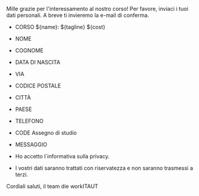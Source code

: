 Mille grazie per l'interessamento al nostro corso!
Per favore, inviaci i tuoi dati personali. 
A breve ti invieremo la e-mail di conferma. 

- CORSO 
  ${name}: ${tagline}
  ${cost}

- NOME
- COGNOME
- DATA DI NASCITA
- VIA
- CODICE POSTALE
- CITTÀ
- PAESE
- TELEFONO
- CODE Assegno di studio 
- MESSAGGIO

- Ho accetto l´informativa sulla privacy. 
- I vostri dati saranno trattati con riservatezza e non saranno trasmessi a terzi.  

Cordiali saluti, il team die workITAUT




